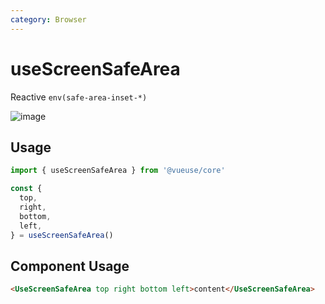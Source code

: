 ```yaml
---
category: Browser
---
```


# useScreenSafeArea

Reactive `env(safe-area-inset-*)`

![image](https://webkit.org/wp-content/uploads/safe-areas-1.png)

## Usage

```ts
import { useScreenSafeArea } from '@vueuse/core'

const { 
  top, 
  right, 
  bottom, 
  left,
} = useScreenSafeArea()
```

## Component Usage

```html
<UseScreenSafeArea top right bottom left>content</UseScreenSafeArea>
```
